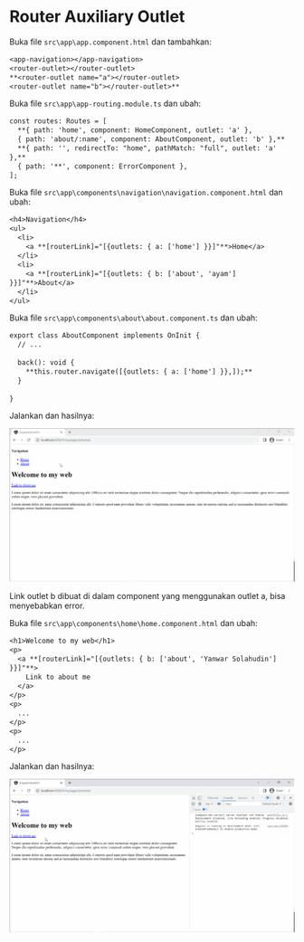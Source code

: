 # Router Auxiliary Outlet

Buka file `src\app\app.component.html` dan tambahkan:

```
<app-navigation></app-navigation>
<router-outlet></router-outlet>
**<router-outlet name="a"></router-outlet>
<router-outlet name="b"></router-outlet>**
```

Buka file `src\app\app-routing.module.ts` dan ubah:

```
const routes: Routes = [
  **{ path: 'home', component: HomeComponent, outlet: 'a' },
  { path: 'about/:name', component: AboutComponent, outlet: 'b' },**
  **{ path: '', redirectTo: "home", pathMatch: "full", outlet: 'a' },**
  { path: '**', component: ErrorComponent },
];
```

Buka file `src\app\components\navigation\navigation.component.html` dan ubah:

```
<h4>Navigation</h4>
<ul>
  <li>
    <a **[routerLink]="[{outlets: { a: ['home'] }}]"**>Home</a>
  </li>
  <li>
    <a **[routerLink]="[{outlets: { b: ['about', 'ayam'] }}]"**>About</a>
  </li>
</ul>
```

Buka file `src\app\components\about\about.component.ts` dan ubah:

```
export class AboutComponent implements OnInit {
  // ...

  back(): void {
    **this.router.navigate([{outlets: { a: ['home'] }},]);**
  }

}
```

Jalankan dan hasilnya:

![Animation 11.gif](Router%20Auxiliary%20Outlet%20124d42ee8eb2458cb3a7a3e02fd05954/Animation_11.gif)

Link outlet b dibuat di dalam component yang menggunakan outlet a, bisa menyebabkan error.

Buka file `src\app\components\home\home.component.html` dan ubah:

```
<h1>Welcome to my web</h1>
<p>
  <a **[routerLink]="[{outlets: { b: ['about', 'Yanwar Solahudin'] }}]"**>
    Link to about me
  </a>
</p>
<p>
  ...
</p>
<p>
  ...
</p>
```

Jalankan dan hasilnya:

![Animation 12.gif](Router%20Auxiliary%20Outlet%20124d42ee8eb2458cb3a7a3e02fd05954/Animation_12.gif)